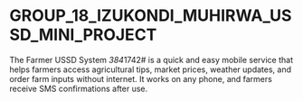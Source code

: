 # GROUP_18_IZUKONDI_MUHIRWA_USSD_MINI_PROJECT
The Farmer USSD System *384*1742# is a quick and easy mobile service that helps farmers access agricultural tips, market prices, weather updates, and order farm inputs without internet. It works on any phone, and farmers receive SMS confirmations after use.
